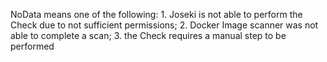 NoData means one of the following: 1. Joseki is not able to perform the Check due to not sufficient permissions; 2. Docker Image scanner was not able to complete a scan; 3. the Check requires a manual step to be performed